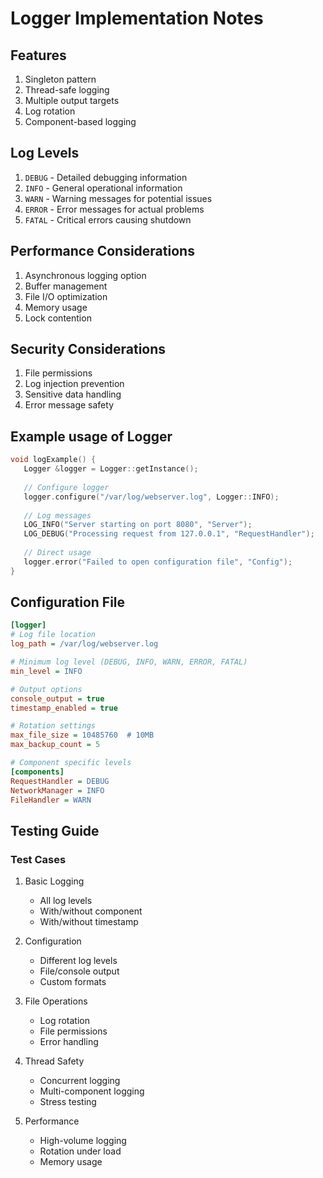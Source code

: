 # Logger Implementation Notes

## Features
1. Singleton pattern
2. Thread-safe logging
3. Multiple output targets
4. Log rotation
5. Component-based logging

## Log Levels
1. `DEBUG` - Detailed debugging information
2. `INFO` - General operational information
3. `WARN` - Warning messages for potential issues
4. `ERROR` - Error messages for actual problems
5. `FATAL` - Critical errors causing shutdown

## Performance Considerations
1. Asynchronous logging option
2. Buffer management
3. File I/O optimization
4. Memory usage
5. Lock contention

## Security Considerations
1. File permissions
2. Log injection prevention
3. Sensitive data handling
4. Error message safety

## Example usage of Logger

```c++
void logExample() {
   Logger &logger = Logger::getInstance();
   
   // Configure logger
   logger.configure("/var/log/webserver.log", Logger::INFO);
   
   // Log messages
   LOG_INFO("Server starting on port 8080", "Server");
   LOG_DEBUG("Processing request from 127.0.0.1", "RequestHandler");
   
   // Direct usage
   logger.error("Failed to open configuration file", "Config");
}
```

## Configuration File

```ini
[logger]
# Log file location
log_path = /var/log/webserver.log

# Minimum log level (DEBUG, INFO, WARN, ERROR, FATAL)
min_level = INFO

# Output options
console_output = true
timestamp_enabled = true

# Rotation settings
max_file_size = 10485760  # 10MB
max_backup_count = 5

# Component specific levels
[components]
RequestHandler = DEBUG
NetworkManager = INFO
FileHandler = WARN
```

## Testing Guide

### Test Cases
1. Basic Logging
    - All log levels
    - With/without component
    - With/without timestamp

2. Configuration
    - Different log levels
    - File/console output
    - Custom formats

3. File Operations
    - Log rotation
    - File permissions
    - Error handling

4. Thread Safety
    - Concurrent logging
    - Multi-component logging
    - Stress testing

5. Performance
    - High-volume logging
    - Rotation under load
    - Memory usage

